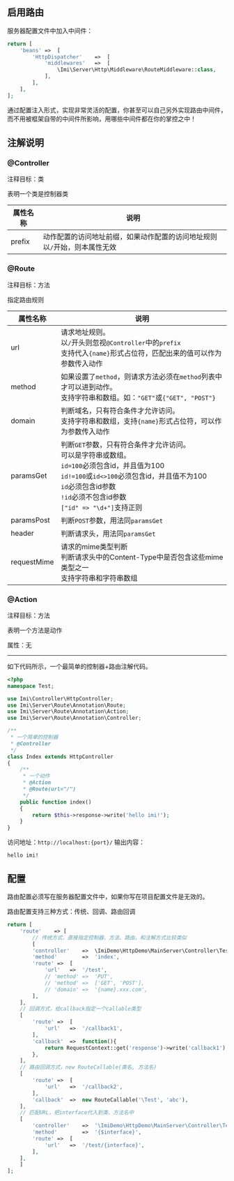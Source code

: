 ## 启用路由

服务器配置文件中加入中间件：

```php
return [
	'beans'	=>	[
		'HttpDispatcher'	=>	[
			'middlewares'	=>	[
				\Imi\Server\Http\Middleware\RouteMiddleware::class,
			],
		],
	],
];
```

通过配置注入形式，实现非常灵活的配置，你甚至可以自己另外实现路由中间件，而不用被框架自带的中间件所影响，用哪些中间件都在你的掌控之中！

## 注解说明

### @Controller

注释目标：类

表明一个类是控制器类

| 属性名称 | 说明 |
| ------------ | ------------ 
| prefix | 动作配置的访问地址前缀，如果动作配置的访问地址规则以`/`开始，则本属性无效 |

### @Route

注释目标：方法

指定路由规则

| 属性名称 | 说明 |
| ------------ | ------------ 
| url | 请求地址规则。<br>以`/`开头则忽视`@Controller`中的`prefix`<br>支持代入`{name}`形式占位符，匹配出来的值可以作为参数传入动作 |
| method | 如果设置了`method`，则请求方法必须在`method`列表中才可以进到动作。<br>支持字符串和数组。如：`"GET"`或`{"GET", "POST"}` |
| domain | 判断域名，只有符合条件才允许访问。<br>支持字符串和数组，支持`{name}`形式占位符，可以作为参数传入动作 |
| paramsGet | 判断`GET`参数，只有符合条件才允许访问。<br>可以是字符串或数组。<br>`id=100`必须包含id，并且值为100<br>`id!=100`或`id<>100`必须包含id，并且值不为100<br>`id`必须包含id参数<br>`!id`必须不包含id参数</br>`["id" => "\d+"]`支持正则</br> |
| paramsPost | 判断`POST`参数，用法同`paramsGet` |
| header | 判断请求头，用法同`paramsGet` |
| requestMime | 请求的mime类型判断<br>判断请求头中的Content-Type中是否包含这些mime类型之一<br>支持字符串和字符串数组<br> |

### @Action

注释目标：方法

表明一个方法是动作

属性：无

---

如下代码所示，一个最简单的控制器+路由注解代码。

```php
<?php
namespace Test;

use Imi\Controller\HttpController;
use Imi\Server\Route\Annotation\Route;
use Imi\Server\Route\Annotation\Action;
use Imi\Server\Route\Annotation\Controller;

/**
 * 一个简单的控制器
 * @Controller
 */
class Index extends HttpController
{
	/**
	 * 一个动作
	 * @Action
	 * @Route(url="/")
	 */
	public function index()
	{
		return $this->response->write('hello imi!');
	}
}
```

访问地址：`http://localhost:{port}/`
输出内容：
```
hello imi!
```

## 配置

路由配置必须写在服务器配置文件中，如果你写在项目配置文件是无效的。

路由配置支持三种方式：传统、回调、路由回调

```php
return [
    'route'    => [
    	// 传统方式，直接指定控制器、方法、路由，和注解方式比较类似
        [
		'controller'	=>	\ImiDemo\HttpDemo\MainServer\Controller\Test::class,
		'method'		=>	'index',
		'route'	=>	[
			'url'	=>	'/test',
			// 'method'	=>	'PUT',
			// 'method'	=>	['GET', 'POST'],
			// 'domain'	=>	'{name}.xxx.com',
		],
	],
	// 回调方式，给callback指定一个callable类型
	[
		'route'	=>	[
			'url'	=>	'/callback1',
		],
		'callback'	=>	function(){
			return RequestContext::get('response')->write('callback1');
		},
	],
	// 路由回调方式，new RouteCallable(类名, 方法名)
	[
		'route'	=>	[
			'url'	=>	'/callback2',
		],
		'callback'	=>	new RouteCallable('\Test', 'abc'),
	],
	// 匹配URL，把interface代入到类、方法名中
	[
		'controller'	=>	'\ImiDemo\HttpDemo\MainServer\Controller\Test{$interface}',
		'method'		=>	'{$interface}',
		'route'	=>	[
			'url'	=>	'/test/{interface}',
		],
	],
    ]
];
```
